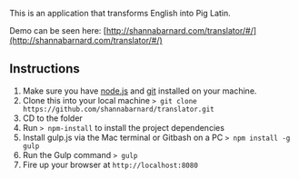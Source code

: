 This is an application that transforms English into Pig Latin.

Demo can be seen here: [http://shannabarnard.com/translator/#/](http://shannabarnard.com/translator/#/)

## Instructions
1. Make sure you have [node.js](http://nodejs.org/) and [git](http://git-scm.com/) installed on your machine.
2. Clone this into your local machine `> git clone https://github.com/shannabarnard/translator.git`
3. CD to the folder
4. Run `> npm-install` to install the project dependencies
5. Install gulp.js via the Mac terminal or Gitbash on a PC `> npm install -g gulp`
5. Run the Gulp command `> gulp`
6. Fire up your browser at `http://localhost:8080`
